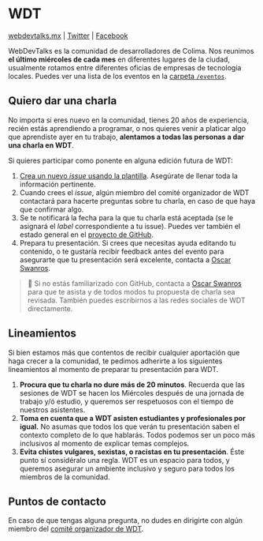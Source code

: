 # WDT

[webdevtalks.mx](https://webdevtalks.mx) | [Twitter](https://twitter.com/webdevtalksmx) | [Facebook](https://www.facebook.com/ColimaWebDevTalks/) 

WebDevTalks es la comunidad de desarrolladores de Colima. Nos reunimos **el último miércoles de cada mes** en diferentes lugares de la ciudad, usualmente rotamos entre diferentes oficias de empresas de tecnología locales. Puedes ver una lista de los eventos en la [carpeta `/eventos`](https://github.com/OscarSwanros/colima-dev/tree/master/meetup/eventos).

## Quiero dar una charla

No importa si eres nuevo en la comunidad, tienes 20 años de experiencia,  recién estás aprendiendo a programar, o nos quieres venir a platicar algo que aprendiste ayer en tu trabajo, **alentamos a todas las personas a dar una charla en WDT**.

Si quieres participar como ponente en alguna edición futura de WDT:

1. [Crea un nuevo _issue_ usando la plantilla](https://github.com/OscarSwanros/colima-dev/issues/new?assignees=OscarSwanros&labels=WDT%3AProposal&template=wdt-talk-proposal.md&title=%5BWDT%5D+Propuesta+de+Charla). Asegúrate de llenar toda la información pertinente.
2. Cuando crees el _issue_, algún miembro del comité organizador de WDT contactará para hacerte preguntas sobre tu charla, en caso de que haya que confirmar algo. 
3. Se te notificará la fecha para la que tu charla está aceptada (se le asignará el _label_ correspondiente a tu issue). Puedes ver también el estado general en el [proyecto de GitHub](https://github.com/OscarSwanros/colima-dev/projects/1).
4. Prepara tu presentación. Si crees que necesitas ayuda editando tu contenido, o te gustaría recibir feedback antes del evento para asegurarte que tu presentación será excelente, contacta a [Oscar Swanros](https://github.com/OscarSwanros/colima-dev/tree/master/dir#directorio). 

> 🚨 Si no estás familiarizado con GitHub, contacta a [Oscar Swanros](https://github.com/OscarSwanros/colima-dev/tree/master/dir#directorio) para que te asista y de todos modos tu propuesta de charla sea revisada. También puedes escribirnos a las redes sociales de WDT directamente.

## Lineamientos

Si bien estamos más que contentos de recibir cualquier aportación que haga crecer a la comunidad, te pedimos adherirte a los siguientes lineamientos al momento de preparar tu presentación para WDT.

1. **Procura que tu charla no dure más de 20 minutos**. Recuerda que las sesiones de WDT se hacen los Miércoles después de una jornada de trabajo y/ó estudio, y queremos ser respetuosos con el tiempo de nuestros asistentes.
2. **Toma en cuenta que a WDT asisten estudiantes y profesionales por igual.** No asumas que todos los que verán tu presentación saben el contexto completo de lo que hablarás. Todos podemos ser un poco más inclusivos al momento de explicar temas complejos.
3. **Evita chistes vulgares, sexistas, o racistas en tu presentación**. Éste punto sí considéralo una regla. WDT es un espacio para todos, y queremos asegurar un ambiente inclusivo y seguro para todos los miembros de la comunidad.

## Puntos de contacto

En caso de que tengas alguna pregunta, no dudes en dirigirte con algún miembro del [comité organizador de WDT](https://github.com/OscarSwanros/colima-dev/tree/master/meetup/organizadores.md).
